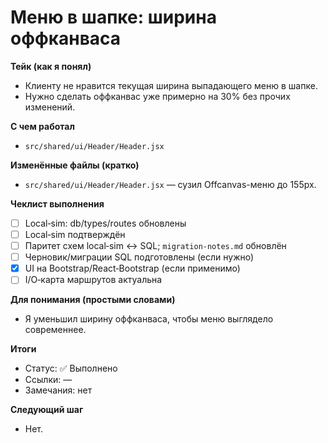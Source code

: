 # Меню в шапке: ширина оффканваса

**Тейк (как я понял)**
- Клиенту не нравится текущая ширина выпадающего меню в шапке.
- Нужно сделать оффканвас уже примерно на 30% без прочих изменений.

**С чем работал**
- `src/shared/ui/Header/Header.jsx`

**Изменённые файлы (кратко)**
- `src/shared/ui/Header/Header.jsx` — сузил Offcanvas-меню до 155px.

**Чеклист выполнения**
- [ ] Local‑sim: db/types/routes обновлены
- [ ] Local‑sim подтверждён
- [ ] Паритет схем local‑sim ↔ SQL; `migration-notes.md` обновлён
- [ ] Черновик/миграции SQL подготовлены (если нужно)
- [x] UI на Bootstrap/React‑Bootstrap (если применимо)
- [ ] I/O‑карта маршрутов актуальна

**Для понимания (простыми словами)**
- Я уменьшил ширину оффканваса, чтобы меню выглядело современнее.

**Итоги**
- Статус: ✅ Выполнено
- Ссылки: —
- Замечания: нет

**Следующий шаг**
- Нет.
